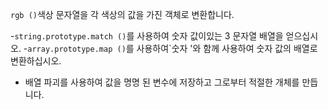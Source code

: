 `rgb ()`색상 문자열을 각 색상의 값을 가진 객체로 변환합니다.

-`string.prototype.match ()`를 사용하여 숫자 값이있는 3 문자열 배열을 얻으십시오.
-`array.prototype.map ()`를 사용하여`숫자 '와 함께 사용하여 숫자 값의 배열로 변환하십시오.
- 배열 파괴를 사용하여 값을 명명 된 변수에 저장하고 그로부터 적절한 개체를 만듭니다.